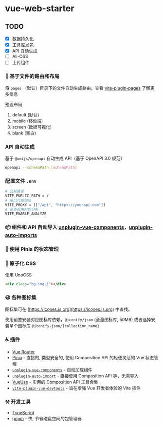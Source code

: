 # vue-web-starter

## TODO

- [x] 数据持久化
- [x] 工具库发包
- [x] API 自动生成
- [ ] Ali-OSS
- [ ] 上传组件

### 📂 基于文件的路由和布局

将 `pages` （默认）目录下的文件自动生成路由，查看 [vite-plugin-pages](https://github.com/hannoeru/vite-plugin-pages) 了解更多信息

预设布局

1. default (默认)
2. mobile (移动端)
3. screen (数据可视化)
4. blank (空白)

### API 自动生成

基于 `@umijs/openapi` 自动生成 API（基于 OpenAPI 3.0 规范）

```bash
openapi --schemaPath [schemaPath]
```

### 配置文件 `.env`

```bash
# 公共路径
VITE_PUBLIC_PATH = /
# 接口代理地址
VITE_PROXY = [["/api", "https://yourapi.com"]]
# 是否启用打包分析
VITE_ENABLE_ANALYZE

```

### 📦 组件和 API 自动导入 [unplugin-vue-components](https://github.com/antfu/unplugin-vue-components)，[unplugin-auto-imports](https://github.com/antfu/unplugin-auto-import)

### 🍍 使用 Pinia 的状态管理

### 🎨 原子化 CSS

使用 UnoCSS

```html
<div class="bg-img-1"></div>
```

### 😃 各种图标集

图标集可在 [https://icones.js.org](https://icones.js.org) 中查找。

使用前要安装对应图标库依赖，`@iconify/json` (全量图标库, 50MB) 或者选择安装单个图标库 `@iconify-json/{collection_name}`

### ♿ 插件

- [Vue Router](https://github.com/vuejs/router)
- [Pinia](https://pinia.vuejs.org) - 直接的, 类型安全的, 使用 Composition API 的轻便灵活的 Vue 状态管理
- [`unplugin-vue-components`](https://github.com/antfu/unplugin-vue-components) - 自动加载组件
- [`unplugin-auto-import`](https://github.com/antfu/unplugin-auto-import) - 直接使用 Composition API 等，无需导入
- [VueUse](https://github.com/antfu/vueuse) - 实用的 Composition API 工具合集
- [`vite-plugin-vue-devtools`](https://github.com/webfansplz/vite-plugin-vue-devtools) - 旨在增强 Vue 开发者体验的 Vite 插件

### ⚒ 开发工具

- [TypeScript](https://www.typescriptlang.org/)
- [pnpm](https://pnpm.js.org/) - 快, 节省磁盘空间的包管理器
